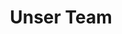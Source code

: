 ---
title: Unser Team
image: http://res.cloudinary.com/deepwave-org/image/upload/v1747245486/deepwave.org/20180513_134156.jpg
overlay: rgba(117, 79, 45, 0.37)
layout: unser-team
vorstand:
   - image: http://res.cloudinary.com/deepwave-org/image/upload/v1747245488/deepwave.org/Anna_Gross_cJens_Willms_Quadrat-480x485.jpg
     name: Anna Groß
     role: CEO, Beisitzerin
   - image: http://res.cloudinary.com/deepwave-org/image/upload/v1747245490/deepwave.org/Heye_Gross_Team_Fotos-480x479.jpg
     name: Heye Groß
     role: 1. Vorsitzender
   - image: http://res.cloudinary.com/deepwave-org/image/upload/v1747245492/deepwave.org/Barabar_Teamfoto_Ausschnitt_2-480x480.jpg
     name: Barbara Focke
     role: stellvertretende Vorsitzende
     subtitle: Unsere Verbindung zum Meer auf La Gomera
   - image: http://res.cloudinary.com/deepwave-org/image/upload/v1747245494/deepwave.org/Ariane_Teamfoto_Ausschnitt-480x480.jpg
     name: Ariane Tessloff
     role: Schatzmeisterin
     subtitle: Wirtschaftsinformatikerin
   - image: http://res.cloudinary.com/deepwave-org/image/upload/v1747245496/deepwave.org/Christiane_Platzhalter-480x480.jpg
     name: Dr. phil. Christiane Stange
     role: Schriftführerin
     subtitle: Life Sciences / Forschung und Transfer
botschafter:
   - image: http://res.cloudinary.com/deepwave-org/image/upload/v1747245498/deepwave.org/DW_Frederik_Goetz-480x480.jpg
     name: Frederik Götz
     role: Schauspieler
   - image: http://res.cloudinary.com/deepwave-org/image/upload/v1747245500/deepwave.org/Felix_Botschafter_Quadrat-480x479.jpg
     name: Felix
     role: (13)
team:
   - image: http://res.cloudinary.com/deepwave-org/image/upload/v1747245503/deepwave.org/Teamfoto_Franziska_Ausschnitt1.jpg
     name: Dr. Franziska Bils
     role: Marine Biology and Biological Oceanography
   - image: http://res.cloudinary.com/deepwave-org/image/upload/v1747245505/deepwave.org/Rebecca_Portrait_Ausschnitt-480x480.jpg
     name: Dr. Rebecca von Hellfeld
     role: Aquatische Toxikologin
   - image: http://res.cloudinary.com/deepwave-org/image/upload/v1747245507/deepwave.org/Antonia_Portrait_Ausschnitt-480x480.jpg
     name: Dr. Antonia Ahme
     role: Mikroplankton-Ökologie, AWI Bremerhaven
   - image: http://res.cloudinary.com/deepwave-org/image/upload/v1747245509/deepwave.org/DW_Amalia_Klein-480x480.jpg
     name: Amalia Klein
     role: Stud. der Marine Ecosystem and Fisheries Sciences MSc, Hamburg
   - image: http://res.cloudinary.com/deepwave-org/image/upload/v1747245511/deepwave.org/Svenja_Team_Bild-480x479.jpg
     name: Svenja Heckler
     role: Marine Ecosystem and Fisheries Sciences MSc
   - image: http://res.cloudinary.com/deepwave-org/image/upload/v1747245513/deepwave.org/DW_Lea_Teichmann-480x480.jpg
     name: Lea Teichmann
     role: Texterin, Apnoetaucherin
   - image: http://res.cloudinary.com/deepwave-org/image/upload/v1747245515/deepwave.org/Moritz_Aehle_Teamseite_heller-1024x984-3-e1675362870796.jpg
     name: Moritz Aehle
     role: Stud. der Marine Ecosystem and Fisheries Sciences MSc, Hamburg
   - image: http://res.cloudinary.com/deepwave-org/image/upload/v1747245517/deepwave.org/Doethe_Themann_Team-1-480x496.jpg
     name: Dörte Themann
     role: Doktorandin Umwelt- und Politikwissenschaften
praktikanten:
   - image: http://res.cloudinary.com/deepwave-org/image/upload/v1747245519/deepwave.org/Teamfoto_Amel_Ausschnitt1-480x480.jpg
     name: Amel Messaadi
     role: Stud. der Biologie, Zürich
   - image: http://res.cloudinary.com/deepwave-org/image/upload/v1747245521/deepwave.org/Johanna_Perschthaler_Portrait_Ausschnitt-480x480.jpg
     name: Johanna Perschthaler
     role: Stud. der Biologie, Schottland
   - image: http://res.cloudinary.com/deepwave-org/image/upload/v1747245523/deepwave.org/Johan_Teamfoto_Aussschnitt_vor_Welle-480x480.jpg
     name: Johan Busse von Colbe
     role: Stud. der Umweltwissenschaften, Leuphana
   - image: http://res.cloudinary.com/deepwave-org/image/upload/v1747245525/deepwave.org/Portrait-Lukas-Kahler-480x480.jpg
     name: Lukas Kahler
     role: Stud. der International Relations and International Organization, Groningen
   - image: http://res.cloudinary.com/deepwave-org/image/upload/v1747245527/deepwave.org/DW_Noemi_Merz-480x480.jpg
     name: Noemi Merz
     role: Stud. der Biologie, Hamburg
   - image: http://res.cloudinary.com/deepwave-org/image/upload/v1747245529/deepwave.org/Yonathan_Platzhalter-480x480.jpg
     name: Yonathan Kibreab
     role: BSc Biologie, Eritrea
support:
   - image: http://res.cloudinary.com/deepwave-org/image/upload/v1747245531/deepwave.org/uuuPortait-480x512.jpg
     name: Ute Wünsch-Cloerkes
     role: Grafik
     link: https://uuu-online.de/
   - image: http://res.cloudinary.com/deepwave-org/image/upload/v1747245533/deepwave.org/eckart-backofen-480x480.jpg
     name: Eckart Backofen
     role: Ad Grants Management
     link: https://backofen.digital/
---